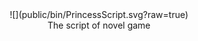 <div align="center">
  ![](public/bin/PrincessScript.svg?raw=true)
  <br>The script of novel game
</div>
